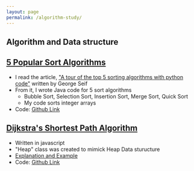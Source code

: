 ```yaml
---
layout: page
permalink: /algorithm-study/
---
```


## Algorithm and Data structure

## [5 Popular Sort Algorithms](https://github.com/sijoonlee/algorithm_study/tree/master/sort)
- I read the article, ["A tour of the top 5 sorting algorithms with python code"](https://medium.com/@george.seif94/a-tour-of-the-top-5-sorting-algorithms-with-python-code-43ea9aa02889) written by George Seif
- From it, I wrote Java code for 5 sort algorithms
    - Bubble Sort, Selection Sort, Insertion Sort, Merge Sort, Quick Sort
    - My code sorts integer arrays
- Code: [Github Link](https://github.com/sijoonlee/algorithm_study/tree/master/sort)

## [Dijkstra's Shortest Path Algorithm](/algorithm-study/Dijkstra)
- Written in javascript
- "Heap" class was created to mimick Heap Data sturucture
- [Explanation and Example](/algorithm-study/Dijkstra)
- Code: [Github Link](https://github.com/sijoonlee/algorithm_study/tree/master/Dijkstra-Shortest-Path)
